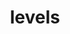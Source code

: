 ---
title: levels
permalink: /docs/StandardLibrary#levels
parent: Standard Library
has_children: false
nav_order: {navOrder}
---